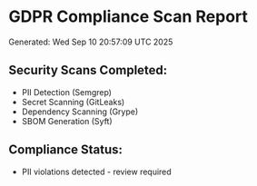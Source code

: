 # GDPR Compliance Scan Report
Generated: Wed Sep 10 20:57:09 UTC 2025

## Security Scans Completed:
- PII Detection (Semgrep)
- Secret Scanning (GitLeaks)
- Dependency Scanning (Grype)
- SBOM Generation (Syft)

## Compliance Status:
- PII violations detected - review required
